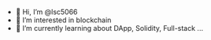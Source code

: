 - 👋 Hi, I’m @lsc5066
- 👀 I’m interested in blockchain
- 🌱 I’m currently learning about DApp, Solidity, Full-stack ...

<!---
lsc5066/lsc5066 is a ✨ special ✨ repository because its `README.md` (this file) appears on your GitHub profile.
You can click the Preview link to take a look at your changes.
--->
